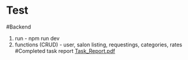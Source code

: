# Test
#Backend
1. run - npm run dev
2. functions (CRUD) - user, salon listing, requestings, categories, rates
#Completed task report
[Task_Report.pdf](https://github.com/bhagya-it19110608/Test/files/6827315/Task_Report.pdf)

